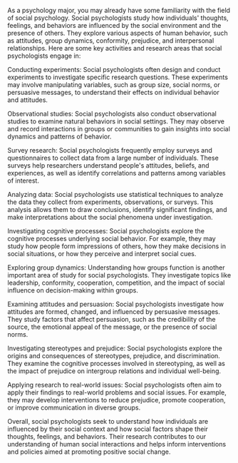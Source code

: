 As a psychology major, you may already have some familiarity with the
field of social psychology. Social psychologists study how individuals'
thoughts, feelings, and behaviors are influenced by the social environment
and the presence of others. They explore various aspects of human behavior,
such as attitudes, group dynamics, conformity, prejudice, and interpersonal
relationships. Here are some key activities and research areas that social
psychologists engage in:

Conducting experiments: Social psychologists often design and conduct
experiments to investigate specific research questions. These experiments may
involve manipulating variables, such as group size, social norms, or persuasive
messages, to understand their effects on individual behavior and attitudes.

Observational studies: Social psychologists also conduct observational studies
to examine natural behaviors in social settings. They may observe and record
interactions in groups or communities to gain insights into social dynamics
and patterns of behavior.

Survey research: Social psychologists frequently employ surveys and
questionnaires to collect data from a large number of individuals. These
surveys help researchers understand people's attitudes, beliefs, and
experiences, as well as identify correlations and patterns among variables
of interest.

Analyzing data: Social psychologists use statistical techniques to analyze
the data they collect from experiments, observations, or surveys. This
analysis allows them to draw conclusions, identify significant findings,
and make interpretations about the social phenomena under investigation.

Investigating cognitive processes: Social psychologists explore the cognitive
processes underlying social behavior. For example, they may study how people
form impressions of others, how they make decisions in social situations,
or how they perceive and interpret social cues.

Exploring group dynamics: Understanding how groups function is another
important area of study for social psychologists. They investigate topics
like leadership, conformity, cooperation, competition, and the impact of
social influence on decision-making within groups.

Examining attitudes and persuasion: Social psychologists investigate how
attitudes are formed, changed, and influenced by persuasive messages. They
study factors that affect persuasion, such as the credibility of the source,
the emotional appeal of the message, or the presence of social norms.

Investigating stereotypes and prejudice: Social psychologists explore the
origins and consequences of stereotypes, prejudice, and discrimination. They
examine the cognitive processes involved in stereotyping, as well as the
impact of prejudice on intergroup relations and individual well-being.

Applying research to real-world issues: Social psychologists often aim to
apply their findings to real-world problems and social issues. For example,
they may develop interventions to reduce prejudice, promote cooperation,
or improve communication in diverse groups.

Overall, social psychologists seek to understand how individuals are influenced
by their social context and how social factors shape their thoughts, feelings,
and behaviors. Their research contributes to our understanding of human
social interactions and helps inform interventions and policies aimed at
promoting positive social change.
